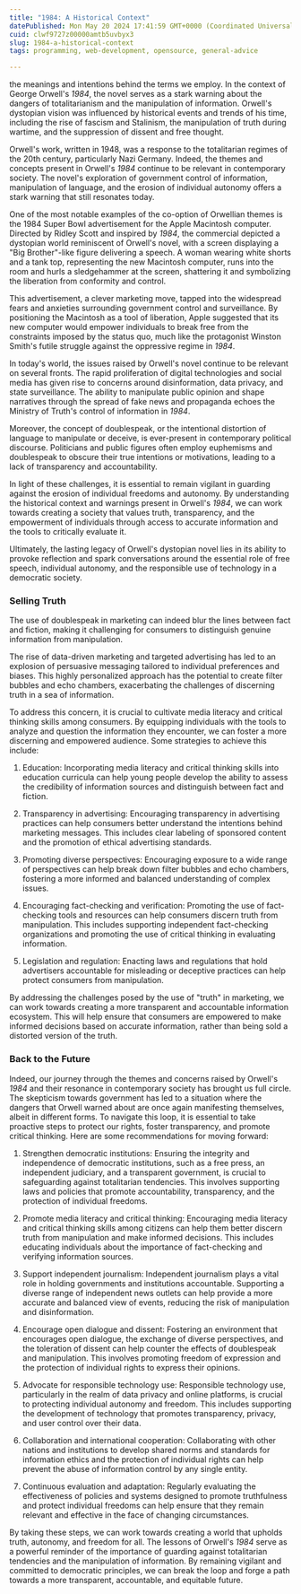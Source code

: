 ```yaml
---
title: "1984: A Historical Context"
datePublished: Mon May 20 2024 17:41:59 GMT+0000 (Coordinated Universal Time)
cuid: clwf9727z00000amtb5uvbyx3
slug: 1984-a-historical-context
tags: programming, web-development, opensource, general-advice

---
```


the meanings and intentions behind the terms we employ. In the context of George Orwell's *1984*, the novel serves as a stark warning about the dangers of totalitarianism and the manipulation of information. Orwell's dystopian vision was influenced by historical events and trends of his time, including the rise of fascism and Stalinism, the manipulation of truth during wartime, and the suppression of dissent and free thought.

Orwell's work, written in 1948, was a response to the totalitarian regimes of the 20th century, particularly Nazi Germany. Indeed, the themes and concepts present in Orwell's *1984* continue to be relevant in contemporary society. The novel's exploration of government control of information, manipulation of language, and the erosion of individual autonomy offers a stark warning that still resonates today.

One of the most notable examples of the co-option of Orwellian themes is the 1984 Super Bowl advertisement for the Apple Macintosh computer. Directed by Ridley Scott and inspired by *1984*, the commercial depicted a dystopian world reminiscent of Orwell's novel, with a screen displaying a "Big Brother"-like figure delivering a speech. A woman wearing white shorts and a tank top, representing the new Macintosh computer, runs into the room and hurls a sledgehammer at the screen, shattering it and symbolizing the liberation from conformity and control.

This advertisement, a clever marketing move, tapped into the widespread fears and anxieties surrounding government control and surveillance. By positioning the Macintosh as a tool of liberation, Apple suggested that its new computer would empower individuals to break free from the constraints imposed by the status quo, much like the protagonist Winston Smith's futile struggle against the oppressive regime in *1984*.

In today's world, the issues raised by Orwell's novel continue to be relevant on several fronts. The rapid proliferation of digital technologies and social media has given rise to concerns around disinformation, data privacy, and state surveillance. The ability to manipulate public opinion and shape narratives through the spread of fake news and propaganda echoes the Ministry of Truth's control of information in *1984*.

Moreover, the concept of doublespeak, or the intentional distortion of language to manipulate or deceive, is ever-present in contemporary political discourse. Politicians and public figures often employ euphemisms and doublespeak to obscure their true intentions or motivations, leading to a lack of transparency and accountability.

In light of these challenges, it is essential to remain vigilant in guarding against the erosion of individual freedoms and autonomy. By understanding the historical context and warnings present in Orwell's *1984*, we can work towards creating a society that values truth, transparency, and the empowerment of individuals through access to accurate information and the tools to critically evaluate it.

Ultimately, the lasting legacy of Orwell's dystopian novel lies in its ability to provoke reflection and spark conversations around the essential role of free speech, individual autonomy, and the responsible use of technology in a democratic society.

### Selling Truth

The use of doublespeak in marketing can indeed blur the lines between fact and fiction, making it challenging for consumers to distinguish genuine information from manipulation.

The rise of data-driven marketing and targeted advertising has led to an explosion of persuasive messaging tailored to individual preferences and biases. This highly personalized approach has the potential to create filter bubbles and echo chambers, exacerbating the challenges of discerning truth in a sea of information.

To address this concern, it is crucial to cultivate media literacy and critical thinking skills among consumers. By equipping individuals with the tools to analyze and question the information they encounter, we can foster a more discerning and empowered audience. Some strategies to achieve this include:

1. Education: Incorporating media literacy and critical thinking skills into education curricula can help young people develop the ability to assess the credibility of information sources and distinguish between fact and fiction.
    
2. Transparency in advertising: Encouraging transparency in advertising practices can help consumers better understand the intentions behind marketing messages. This includes clear labeling of sponsored content and the promotion of ethical advertising standards.
    
3. Promoting diverse perspectives: Encouraging exposure to a wide range of perspectives can help break down filter bubbles and echo chambers, fostering a more informed and balanced understanding of complex issues.
    
4. Encouraging fact-checking and verification: Promoting the use of fact-checking tools and resources can help consumers discern truth from manipulation. This includes supporting independent fact-checking organizations and promoting the use of critical thinking in evaluating information.
    
5. Legislation and regulation: Enacting laws and regulations that hold advertisers accountable for misleading or deceptive practices can help protect consumers from manipulation.
    

By addressing the challenges posed by the use of "truth" in marketing, we can work towards creating a more transparent and accountable information ecosystem. This will help ensure that consumers are empowered to make informed decisions based on accurate information, rather than being sold a distorted version of the truth.

### Back to the Future

Indeed, our journey through the themes and concerns raised by Orwell's *1984* and their resonance in contemporary society has brought us full circle. The skepticism towards government has led to a situation where the dangers that Orwell warned about are once again manifesting themselves, albeit in different forms. To navigate this loop, it is essential to take proactive steps to protect our rights, foster transparency, and promote critical thinking. Here are some recommendations for moving forward:

1. Strengthen democratic institutions: Ensuring the integrity and independence of democratic institutions, such as a free press, an independent judiciary, and a transparent government, is crucial to safeguarding against totalitarian tendencies. This involves supporting laws and policies that promote accountability, transparency, and the protection of individual freedoms.
    
2. Promote media literacy and critical thinking: Encouraging media literacy and critical thinking skills among citizens can help them better discern truth from manipulation and make informed decisions. This includes educating individuals about the importance of fact-checking and verifying information sources.
    
3. Support independent journalism: Independent journalism plays a vital role in holding governments and institutions accountable. Supporting a diverse range of independent news outlets can help provide a more accurate and balanced view of events, reducing the risk of manipulation and disinformation.
    
4. Encourage open dialogue and dissent: Fostering an environment that encourages open dialogue, the exchange of diverse perspectives, and the toleration of dissent can help counter the effects of doublespeak and manipulation. This involves promoting freedom of expression and the protection of individual rights to express their opinions.
    
5. Advocate for responsible technology use: Responsible technology use, particularly in the realm of data privacy and online platforms, is crucial to protecting individual autonomy and freedom. This includes supporting the development of technology that promotes transparency, privacy, and user control over their data.
    
6. Collaboration and international cooperation: Collaborating with other nations and institutions to develop shared norms and standards for information ethics and the protection of individual rights can help prevent the abuse of information control by any single entity.
    
7. Continuous evaluation and adaptation: Regularly evaluating the effectiveness of policies and systems designed to promote truthfulness and protect individual freedoms can help ensure that they remain relevant and effective in the face of changing circumstances.
    

By taking these steps, we can work towards creating a world that upholds truth, autonomy, and freedom for all. The lessons of Orwell's *1984* serve as a powerful reminder of the importance of guarding against totalitarian tendencies and the manipulation of information. By remaining vigilant and committed to democratic principles, we can break the loop and forge a path towards a more transparent, accountable, and equitable future.